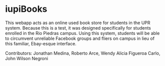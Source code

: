 iupiBooks
=======================================================

This webapp acts as an online used book store for students in the UPR system. Because this is a test, it was designed specifically for students enrolled in the Rio Piedras campus. Using this system, students will be able to circumvent unreliable Facebook groups and fliers on campus in lieu of this familiar, Ebay-esque interface.

Contributors:
Jonathan Medina, Roberto Arce, Wendy Alicia Figueroa Carlo, John Wilson Negroni
